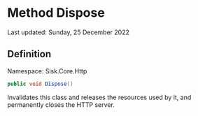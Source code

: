 # Method Dispose
Last updated: Sunday, 25 December 2022

## Definition
Namespace: Sisk.Core.Http

```csharp
public void Dispose()
```

Invalidates this class and releases the resources used by it, and permanently closes the HTTP server.

